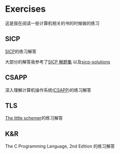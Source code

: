 # Exercises

这是我在阅读一些计算机相关的书的时候做的练习

## SICP

[SICP](https://mitpress.mit.edu/sicp/full-text/book/book.html)的练习解答

大部分的解答我参考了[SICP 解题集](http://sicp.readthedocs.org/en/latest/index.html#) 以及[sicp-solutions](http://community.schemewiki.org/?sicp-solutions)

## CSAPP

深入理解计算机操作系统([CSAPP](http://csapp.cs.cmu.edu/public/instructors.html))的练习解答

## TLS

[The little schemer](http://mitpress.mit.edu/books/little-schemer)的练习解答

## K&R
The C Programming Language, 2nd Edition 的练习解答

